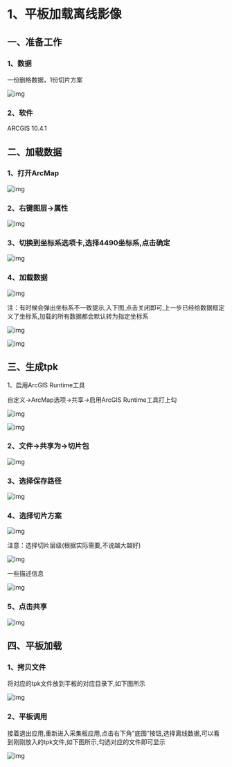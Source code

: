 # 1、平板加载离线影像

## 一、准备工作

### 1、数据

一份删格数据，1份切片方案

![img](https://pzy-images.oss-cn-hangzhou.aliyuncs.com/img/202111032034239.jpg) 

 

### 2、软件

ARCGIS 10.4.1

 

## 二、加载数据

### 1、打开ArcMap

![img](https://pzy-images.oss-cn-hangzhou.aliyuncs.com/img/202111032034240.jpg) 

### 2、右键图层->属性

![img](https://pzy-images.oss-cn-hangzhou.aliyuncs.com/img/202111032034241.jpg) 

### 3、切换到坐标系选项卡,选择4490坐标系,点击确定

 

![img](https://pzy-images.oss-cn-hangzhou.aliyuncs.com/img/202111032034243.jpg) 

### 4、加载数据

![img](https://pzy-images.oss-cn-hangzhou.aliyuncs.com/img/202111032034244.jpg) 

注：有时候会弹出坐标系不一致提示,入下图,点击关闭即可,上一步已经给数据框定义了坐标系,加载的所有数据都会默认转为指定坐标系

![img](https://pzy-images.oss-cn-hangzhou.aliyuncs.com/img/202111032034245.jpg) 

![img](https://pzy-images.oss-cn-hangzhou.aliyuncs.com/img/202111032034246.jpg) 

 

## 三、生成tpk

1、启用ArcGIS Runtime工具

自定义->ArcMap选项->共享->启用ArcGIS Runtime工具打上勾

![img](https://pzy-images.oss-cn-hangzhou.aliyuncs.com/img/202111032034247.jpg) 

![img](https://pzy-images.oss-cn-hangzhou.aliyuncs.com/img/202111032034248.jpg) 

### 2、文件->共享为->切片包

![img](https://pzy-images.oss-cn-hangzhou.aliyuncs.com/img/202111032034249.jpg) 

### 3、选择保存路径

![img](https://pzy-images.oss-cn-hangzhou.aliyuncs.com/img/202111032034250.jpg) 

### 4、选择切片方案

![img](https://pzy-images.oss-cn-hangzhou.aliyuncs.com/img/202111032034251.jpg) 

注意：选择切片层级(根据实际需要,不说越大越好)

![img](https://pzy-images.oss-cn-hangzhou.aliyuncs.com/img/202111032034252.jpg) 

一些描述信息

![img](https://pzy-images.oss-cn-hangzhou.aliyuncs.com/img/202111032034253.jpg) 

### 5、点击共享

![img](https://pzy-images.oss-cn-hangzhou.aliyuncs.com/img/202111032034254.jpg) 

## 四、平板加载

### 1、拷贝文件

将对应的tpk文件放到平板的对应目录下,如下图所示

![img](https://pzy-images.oss-cn-hangzhou.aliyuncs.com/img/202111032034255.jpg) 

### 2、平板调用

接着退出应用,重新进入采集板应用,点击右下角”底图”按钮,选择离线数据,可以看到刚刚放入的tpk文件,如下图所示,勾选对应的文件即可显示

![img](https://pzy-images.oss-cn-hangzhou.aliyuncs.com/img/202111032034256.jpg)
